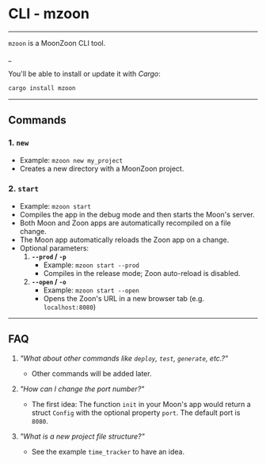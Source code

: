 # CLI - mzoon
---

`mzoon` is a MoonZoon CLI tool. 

_

You'll be able to install or update it with _Cargo_: 
```sh
cargo install mzoon
```

---

## Commands

### 1. `new`

- Example: `mzoon new my_project` 
- Creates a new directory with a MoonZoon project.

### 2. `start`

- Example: `mzoon start`
- Compiles the app in the debug mode and then starts the Moon's server.
- Both Moon and Zoon apps are automatically recompiled on a file change.
- The Moon app automatically reloads the Zoon app on a change.
- Optional parameters:
   1. **`--prod` / `-p`**
      - Example: `mzoon start --prod`
      - Compiles in the release mode; Zoon auto-reload is disabled.
   1. **`--open` / `-o`**
      - Example: `mzoon start --open`
      - Opens the Zoon's URL in a new browser tab (e.g. `localhost:8080`)

---

## FAQ
1. _"What about other commands like `deploy`, `test`, `generate`, etc.?"_
   - Other commands will be added later.

1. _"How can I change the port number?"_
   - The first idea: The function `init` in your Moon's app would return a struct `Config` with the optional property `port`. The default port is `8080`.

1. _"What is a new project file structure?"_
   - See the example `time_tracker` to have an idea.
    



